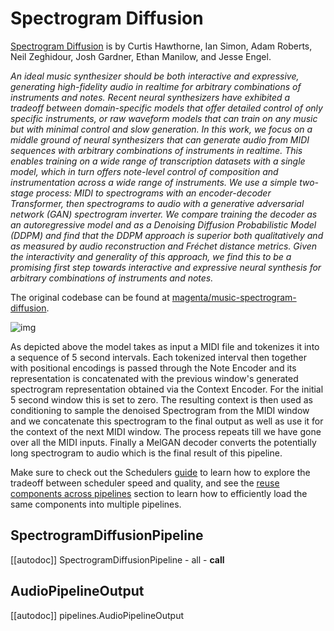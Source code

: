 <!--Copyright 2023 The HuggingFace Team. All rights reserved.

Licensed under the Apache License, Version 2.0 (the "License"); you may not use this file except in compliance with
the License. You may obtain a copy of the License at

http://www.apache.org/licenses/LICENSE-2.0

Unless required by applicable law or agreed to in writing, software distributed under the License is distributed on
an "AS IS" BASIS, WITHOUT WARRANTIES OR CONDITIONS OF ANY KIND, either express or implied. See the License for the
specific language governing permissions and limitations under the License.
-->

# Spectrogram Diffusion

[Spectrogram Diffusion](https://huggingface.co/papers/2206.05408) is by Curtis Hawthorne, Ian Simon, Adam Roberts, Neil Zeghidour, Josh Gardner, Ethan Manilow, and Jesse Engel.

*An ideal music synthesizer should be both interactive and expressive, generating high-fidelity audio in realtime for arbitrary combinations of instruments and notes. Recent neural synthesizers have exhibited a tradeoff between domain-specific models that offer detailed control of only specific instruments, or raw waveform models that can train on any music but with minimal control and slow generation. In this work, we focus on a middle ground of neural synthesizers that can generate audio from MIDI sequences with arbitrary combinations of instruments in realtime. This enables training on a wide range of transcription datasets with a single model, which in turn offers note-level control of composition and instrumentation across a wide range of instruments. We use a simple two-stage process: MIDI to spectrograms with an encoder-decoder Transformer, then spectrograms to audio with a generative adversarial network (GAN) spectrogram inverter. We compare training the decoder as an autoregressive model and as a Denoising Diffusion Probabilistic Model (DDPM) and find that the DDPM approach is superior both qualitatively and as measured by audio reconstruction and Fréchet distance metrics. Given the interactivity and generality of this approach, we find this to be a promising first step towards interactive and expressive neural synthesis for arbitrary combinations of instruments and notes.*

The original codebase can be found at [magenta/music-spectrogram-diffusion](https://github.com/magenta/music-spectrogram-diffusion).

![img](https://storage.googleapis.com/music-synthesis-with-spectrogram-diffusion/architecture.png)

As depicted above the model takes as input a MIDI file and tokenizes it into a sequence of 5 second intervals. Each tokenized interval then together with positional encodings is passed through the Note Encoder and its representation is concatenated with the previous window's generated spectrogram representation obtained via the Context Encoder. For the initial 5 second window this is set to zero. The resulting context is then used as conditioning to sample the denoised Spectrogram from the MIDI window and we concatenate this spectrogram to the final output as well as use it for the context of the next MIDI window. The process repeats till we have gone over all the MIDI inputs. Finally a MelGAN decoder converts the potentially long spectrogram to audio which is the final result of this pipeline.

<Tip>

Make sure to check out the Schedulers [guide](/using-diffusers/schedulers) to learn how to explore the tradeoff between scheduler speed and quality, and see the [reuse components across pipelines](/using-diffusers/loading#reuse-components-across-pipelines) section to learn how to efficiently load the same components into multiple pipelines.

</Tip>

## SpectrogramDiffusionPipeline
[[autodoc]] SpectrogramDiffusionPipeline
	- all
	- __call__

## AudioPipelineOutput
[[autodoc]] pipelines.AudioPipelineOutput